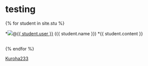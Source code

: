 # testing

{% for student in site.stu %}
<p>
*<a><img src="{{ student.image }}"></a>@<a href="https://github.com/{{ student.user }}">{{ student.user }}</a> ({{ student.name }})
  *{{ student.content }}
</p>
<br>
{% endfor %}

[Kuroha233](https://github.com/Kuroha233)
